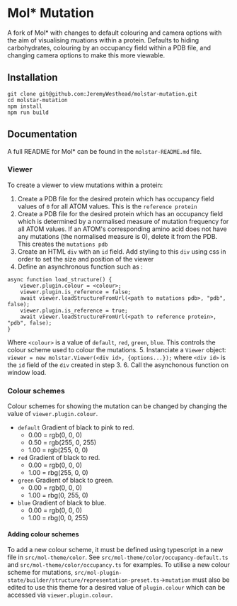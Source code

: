 # Mol* Mutation
A fork of Mol* with changes to default colouring and camera options with the aim of visualising muations within a protein.
Defaults to hiding carbohydrates, colouring by an occupancy field within a PDB file, and changing camera options to make this more viewable.

## Installation
```
git clone git@github.com:JeremyWesthead/molstar-mutation.git
cd molstar-mutation
npm install
npm run build
```

## Documentation
A full README for Mol* can be found in the `molstar-README.md` file.
### Viewer
To create a viewer to view mutations within a protein:
1. Create a PDB file for the desired protein which has occupancy field values of `0` for all ATOM values. This is the `reference protein`
2. Create a PDB file for the desired protein which has an occupancy field which is determined by a normalised measure of mutation frequency for all ATOM values. If an ATOM's corresponding amino acid does not have any mutations (the normalised measure is 0), delete it from the PDB. This creates the `mutations pdb`
3. Create an HTML `div` with an `id` field. Add styling to this `div` using css in order to set the size and position of the viewer
4. Define an asynchronous function such as :
```
async function load_structure() {
    viewer.plugin.colour = <colour>;
    viewer.plugin.is_reference = false;
    await viewer.loadStructureFromUrl(<path to mutations pdb>, "pdb", false);
    viewer.plugin.is_reference = true;
    await viewer.loadStructureFromUrl(<path to reference protein>, "pdb", false);
}
```
Where `<colour>` is a value of `default`, `red`, `green`, `blue`. This controls the colour scheme used to colour the mutations.
5. Instanciate a `Viewer` object: `viewer = new molstar.Viewer(<div id>, {options...});` where `<div id>` is the `id` field of the `div` created in step 3.
6. Call the asynchonous function on window load.

### Colour schemes
Colour schemes for showing the mutation can be changed by changing the value of `viewer.plugin.colour`.
* `default` Gradient of black to pink to red.
    * 0.00 = rgb(0, 0, 0)
    * 0.50 = rgb(255, 0, 255)
    * 1.00 = rgb(255, 0, 0)
* `red` Gradient of black to red.
    * 0.00 = rgb(0, 0, 0)
    * 1.00 = rbg(255, 0, 0)
* `green` Gradient of black to green.
    * 0.00 = rgb(0, 0, 0)
    * 1.00 = rbg(0, 255, 0)
* `blue` Gradient of black to blue.
    * 0.00 = rgb(0, 0, 0)
    * 1.00 = rbg(0, 0, 255)
#### Adding colour schemes
To add a new colour scheme, it must be defined using typescript in a new file in `src/mol-theme/color`. See `src/mol-theme/color/occupancy-default.ts` and `src/mol-theme/color/occupancy.ts` for examples. 
To utilise a new colour scheme for mutations, `src/mol-plugin-state/builder/structure/representation-preset.ts`->`mutation` must also be edited to use this theme for a desired value of `plugin.colour` which can be accessed via `viewer.plugin.colour`.

